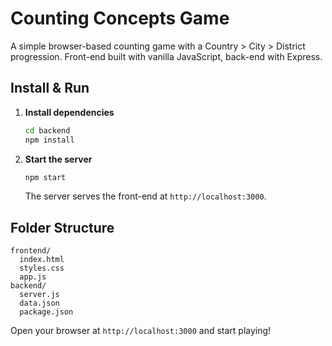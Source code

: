 # Counting Concepts Game

A simple browser-based counting game with a Country > City > District progression. Front-end built with vanilla JavaScript, back-end with Express.

## Install & Run

1. **Install dependencies**
   ```bash
   cd backend
   npm install
   ```

2. **Start the server**
   ```bash
   npm start
   ```
   The server serves the front-end at `http://localhost:3000`.

## Folder Structure
```
frontend/
  index.html
  styles.css
  app.js
backend/
  server.js
  data.json
  package.json
```

Open your browser at `http://localhost:3000` and start playing!

